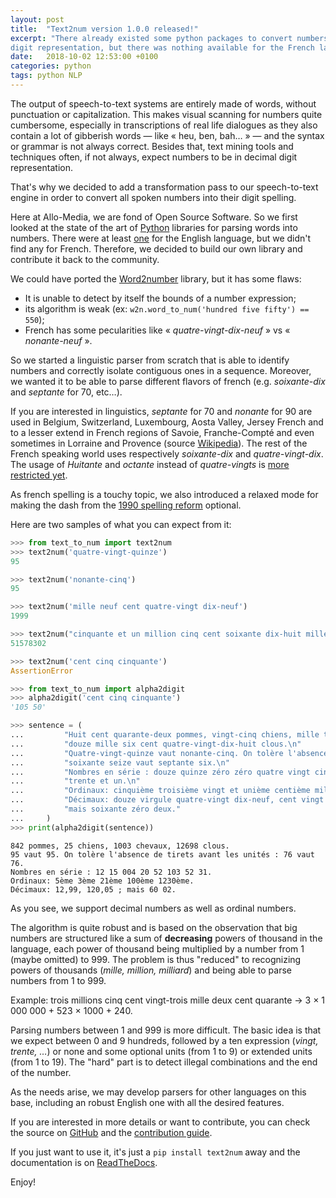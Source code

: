 ```yaml
---
layout: post
title:  "Text2num version 1.0.0 released!"
excerpt: "There already existed some python packages to convert numbers written in English into Python numbers or their decimal
digit representation, but there was nothing available for the French language. That's why we developed this library and shared it with the community."
date:   2018-10-02 12:53:00 +0100
categories: python
tags: python NLP
---
```


The output of speech-to-text systems are entirely made of words, without punctuation or capitalization. This makes visual scanning for numbers quite cumbersome,
especially in transcriptions of real life dialogues as they also contain a lot of gibberish words — like « heu, ben, bah… » — and the syntax or
grammar is not always correct. Besides that, text mining tools and techniques often, if not always, expect numbers to be in decimal digit representation.

That's why we decided to add a transformation pass to our speech-to-text engine in order to convert all spoken numbers into their digit spelling.

Here at Allo-Media, we are fond of Open Source Software. So we first looked at the state of the art of [Python](http://www.python.org) libraries for parsing words into numbers. There were at least [one](https://pypi.org/project/word2number/) for the English language, but we didn't find any for French. Therefore, we decided to build our own library and contribute it back to the community.

We could have ported the [Word2number](https://pypi.org/project/word2number/) library, but it has some flaws:

- It is unable to detect by itself the bounds of a number expression;
- its algorithm is weak (ex: `w2n.word_to_num('hundred five fifty') == 550`);
- French has some pecularities like « *quatre-vingt-dix-neuf* » vs « *nonante-neuf* ».

So we started a linguistic parser from scratch that is able to identify numbers and correctly isolate contiguous ones in a sequence. Moreover, we wanted it to be able
to parse different flavors of french (e.g. *soixante-dix* and *septante* for 70, etc…).

If you are interested in linguistics, *septante* for 70 and *nonante* for 90 are used in Belgium, Switzerland, Luxembourg, Aosta Valley, Jersey French and to a lesser extend in French regions of Savoie, Franche-Compté and even sometimes in Lorraine and Provence (source [Wikipedia](https://fr.wikipedia.org/wiki/70_(nombre)#Linguistique)). The rest of the French speaking world uses respectively *soixante-dix* and *quatre-vingt-dix*. The usage of *Huitante* and *octante* instead of *quatre-vingts* is [more restricted yet](https://fr.wikipedia.org/wiki/80_(nombre)#Huitante).

As french spelling is a touchy topic, we also introduced a relaxed mode for making the dash from the [1990 spelling reform](https://fr.wikipedia.org/wiki/Rectifications_orthographiques_du_fran%C3%A7ais_en_1990#Les_modifications_apport%C3%A9es) optional.

Here are two samples of what you can expect from it:

```python
>>> from text_to_num import text2num
>>> text2num('quatre-vingt-quinze')
95

>>> text2num('nonante-cinq')
95

>>> text2num('mille neuf cent quatre-vingt dix-neuf')
1999

>>> text2num("cinquante et un million cinq cent soixante dix-huit mille trois cent deux")
51578302

>>> text2num('cent cinq cinquante')
AssertionError
```

```python
>>> from text_to_num import alpha2digit
>>> alpha2digit('cent cinq cinquante')
'105 50'

>>> sentence = (
...         "Huit cent quarante-deux pommes, vingt-cinq chiens, mille trois chevaux, "
...         "douze mille six cent quatre-vingt-dix-huit clous.\n"
...         "Quatre-vingt-quinze vaut nonante-cinq. On tolère l'absence de tirets avant les unités : "
...         "soixante seize vaut septante six.\n"
...         "Nombres en série : douze quinze zéro zéro quatre vingt cinquante-deux cent trois cinquante deux "
...         "trente et un.\n"
...         "Ordinaux: cinquième troisième vingt et unième centième mille deux cent trentième.\n"
...         "Décimaux: douze virgule quatre-vingt dix-neuf, cent vingt virgule zéro cinq ; "
...         "mais soixante zéro deux."
...     )
>>> print(alpha2digit(sentence))
```

```
842 pommes, 25 chiens, 1003 chevaux, 12698 clous.
95 vaut 95. On tolère l'absence de tirets avant les unités : 76 vaut 76.
Nombres en série : 12 15 004 20 52 103 52 31.
Ordinaux: 5ème 3ème 21ème 100ème 1230ème.
Décimaux: 12,99, 120,05 ; mais 60 02.
```

As you see, we support decimal numbers as well as ordinal numbers.

The algorithm is quite robust and is based on the observation that big numbers are structured like a sum of **decreasing** powers of thousand in the language, each power of thousand being multiplied by a number from 1 (maybe omitted) to 999. The problem is thus "reduced" to recognizing powers of thousands (*mille, million, milliard*) and being able to parse numbers from 1 to 999.

Example: trois millions cinq cent vingt-trois mille deux cent quarante -> 3 × 1 000 000 + 523 × 1000 + 240.

Parsing numbers between 1 and 999 is more difficult. The basic idea is that we expect between 0 and 9 hundreds, followed by a ten expression (*vingt, trente, …*) or none and some optional units (from 1 to 9) or extended units (from 1 to 19). The "hard" part is to detect illegal combinations and the end of the number.

As the needs arise, we may develop parsers for other languages on this base, including an robust English one with all the desired features.

If you are interested in more details or want to contribute, you can check the source on [GitHub](https://github.com/allo-media/text2num) and the [contribution guide](https://text2num.readthedocs.io/en/stable/contribute.html).

If you just want to use it, it's just a `pip install text2num` away and the documentation is on [ReadTheDocs](https://text2num.readthedocs.io/).

Enjoy!